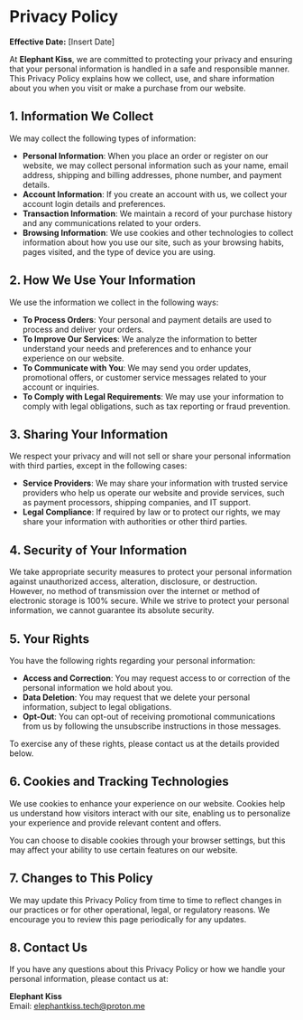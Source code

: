 # Privacy Policy

**Effective Date:** [Insert Date]

At **Elephant Kiss**, we are committed to protecting your privacy and ensuring that your personal information is handled in a safe and responsible manner. This Privacy Policy explains how we collect, use, and share information about you when you visit or make a purchase from our website.

## 1. Information We Collect

We may collect the following types of information:

- **Personal Information**: When you place an order or register on our website, we may collect personal information such as your name, email address, shipping and billing addresses, phone number, and payment details.
- **Account Information**: If you create an account with us, we collect your account login details and preferences.
- **Transaction Information**: We maintain a record of your purchase history and any communications related to your orders.
- **Browsing Information**: We use cookies and other technologies to collect information about how you use our site, such as your browsing habits, pages visited, and the type of device you are using.

## 2. How We Use Your Information

We use the information we collect in the following ways:

- **To Process Orders**: Your personal and payment details are used to process and deliver your orders.
- **To Improve Our Services**: We analyze the information to better understand your needs and preferences and to enhance your experience on our website.
- **To Communicate with You**: We may send you order updates, promotional offers, or customer service messages related to your account or inquiries.
- **To Comply with Legal Requirements**: We may use your information to comply with legal obligations, such as tax reporting or fraud prevention.

## 3. Sharing Your Information

We respect your privacy and will not sell or share your personal information with third parties, except in the following cases:

- **Service Providers**: We may share your information with trusted service providers who help us operate our website and provide services, such as payment processors, shipping companies, and IT support.
- **Legal Compliance**: If required by law or to protect our rights, we may share your information with authorities or other third parties.

## 4. Security of Your Information

We take appropriate security measures to protect your personal information against unauthorized access, alteration, disclosure, or destruction. However, no method of transmission over the internet or method of electronic storage is 100% secure. While we strive to protect your personal information, we cannot guarantee its absolute security.

## 5. Your Rights

You have the following rights regarding your personal information:

- **Access and Correction**: You may request access to or correction of the personal information we hold about you.
- **Data Deletion**: You may request that we delete your personal information, subject to legal obligations.
- **Opt-Out**: You can opt-out of receiving promotional communications from us by following the unsubscribe instructions in those messages.

To exercise any of these rights, please contact us at the details provided below.

## 6. Cookies and Tracking Technologies

We use cookies to enhance your experience on our website. Cookies help us understand how visitors interact with our site, enabling us to personalize your experience and provide relevant content and offers.

You can choose to disable cookies through your browser settings, but this may affect your ability to use certain features on our website.

## 7. Changes to This Policy

We may update this Privacy Policy from time to time to reflect changes in our practices or for other operational, legal, or regulatory reasons. We encourage you to review this page periodically for any updates.

## 8. Contact Us

If you have any questions about this Privacy Policy or how we handle your personal information, please contact us at:

**Elephant Kiss**  
Email: elephantkiss.tech@proton.me

